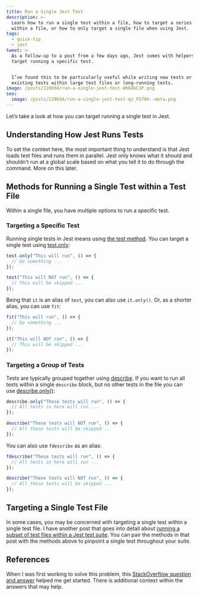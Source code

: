 ```yaml
---
title: Run a Single Jest Test
description: >-
  Learn how to run a single test within a file, how to target a series of tests
  within a file, or how to only target a single file when using Jest.
tags:
  - quick-tip
  - jest
tweet: >-
  As a follow-up to a post from a few days ago, Jest comes with helpers to
  target running a specific test.


  I’ve found this to be particularly useful while writing new tests or debugging
  existing tests within large test files or long-running tests.
image: /posts/220604/run-a-single-jest-test-WK68kC1P.png
seo:
  image: /posts/220604/run-a-single-jest-test-qz_FG70X--meta.png
---
```


Let’s take a look at how you can target running a single test in Jest.

## Understanding How Jest Runs Tests

To set the context here, the most important thing to understand is that Jest loads test files and runs them in parallel. Jest only knows what it should and shouldn’t run at a global scale based on what you tell it to do through the command. More on this later.

## Methods for Running a Single Test within a Test File

Within a single file, you have multiple options to run a specific test.

### Targeting a Specific Test

Running single tests in Jest means using [the ](https://jestjs.io/docs/api#testname-fn-timeout)[test](https://jestjs.io/docs/api#testname-fn-timeout)[ method](https://jestjs.io/docs/api#testname-fn-timeout). You can target a single test using [test.only](https://jestjs.io/docs/api#testonlyname-fn-timeout):

```js
test.only("This will run", () => {
  // Do something ...
});

test("This will NOT run", () => {
  // This will be skipped ...
});
```

Being that `it` is an alias of `test`, you can also use `it.only()`. Or, as a shorter alias, you can use `fit`:

```js
fit("This will run", () => {
  // Do something ...
});

it("This will NOT run", () => {
  // This will be skipped ...
});
```

### Targeting a Group of Tests

Tests are typically grouped together using [describe](https://jestjs.io/docs/api#describename-fn). If you want to run all tests within a single `describe` block, but no other tests in the file you can use [describe.only()](https://jestjs.io/docs/api#describeonlyname-fn):

```js
describe.only("These tests will run", () => {
  // All tests in here will run ...
});

describe("These tests will NOT run", () => {
  // All these tests will be skipped ...
});
```

You can also use `fdescribe` as an alias:

```js
fdescribe("These tests will run", () => {
  // All tests in here will run ...
});

describe("These tests will NOT run", () => {
  // All these tests will be skipped ...
});
```

## Targeting a Single Test File

In some cases, you may be concerned with targeting a single test within a single test file. I have another post that goes into detail about [running a subset of test files within a Jest test suite](https://www.seancdavis.com/posts/2-methods-for-running-multiple-jest-suites-in-the-same-project/). You can pair the methods in that post with the methods above to pinpoint a single test throughout your suite.

## References

When I was first working to solve this problem, this [StackOverflow question and answer](https://stackoverflow.com/a/44446669/2241124) helped me get started. There is additional context within the answers that may help.
